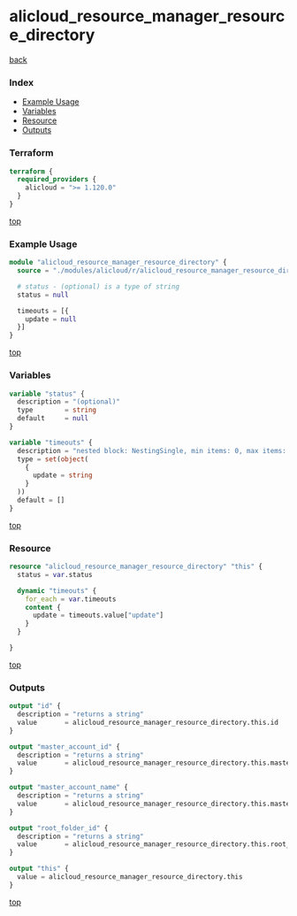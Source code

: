 # alicloud_resource_manager_resource_directory

[back](../alicloud.md)

### Index

- [Example Usage](#example-usage)
- [Variables](#variables)
- [Resource](#resource)
- [Outputs](#outputs)

### Terraform

```terraform
terraform {
  required_providers {
    alicloud = ">= 1.120.0"
  }
}
```

[top](#index)

### Example Usage

```terraform
module "alicloud_resource_manager_resource_directory" {
  source = "./modules/alicloud/r/alicloud_resource_manager_resource_directory"

  # status - (optional) is a type of string
  status = null

  timeouts = [{
    update = null
  }]
}
```

[top](#index)

### Variables

```terraform
variable "status" {
  description = "(optional)"
  type        = string
  default     = null
}

variable "timeouts" {
  description = "nested block: NestingSingle, min items: 0, max items: 0"
  type = set(object(
    {
      update = string
    }
  ))
  default = []
}
```

[top](#index)

### Resource

```terraform
resource "alicloud_resource_manager_resource_directory" "this" {
  status = var.status

  dynamic "timeouts" {
    for_each = var.timeouts
    content {
      update = timeouts.value["update"]
    }
  }

}
```

[top](#index)

### Outputs

```terraform
output "id" {
  description = "returns a string"
  value       = alicloud_resource_manager_resource_directory.this.id
}

output "master_account_id" {
  description = "returns a string"
  value       = alicloud_resource_manager_resource_directory.this.master_account_id
}

output "master_account_name" {
  description = "returns a string"
  value       = alicloud_resource_manager_resource_directory.this.master_account_name
}

output "root_folder_id" {
  description = "returns a string"
  value       = alicloud_resource_manager_resource_directory.this.root_folder_id
}

output "this" {
  value = alicloud_resource_manager_resource_directory.this
}
```

[top](#index)